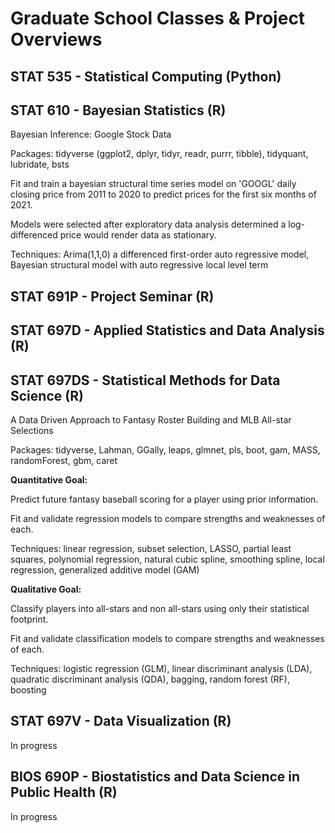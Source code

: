 # Graduate School Classes & Project Overviews

## STAT 535 - Statistical Computing (Python)

## STAT 610 - Bayesian Statistics (R)

Bayesian Inference: Google Stock Data

Packages: tidyverse (ggplot2, dplyr, tidyr, readr, purrr, tibble), tidyquant, lubridate, bsts

Fit and train a bayesian structural time series model on 'GOOGL' daily closing price from 2011 to 2020 to predict prices for the first six months of 2021.

Models were selected after exploratory data analysis determined a log-differenced price would render data as stationary.

Techniques: Arima(1,1,0) a differenced first-order auto regressive model, Bayesian structural model with auto regressive local level term

## STAT 691P - Project Seminar (R)

## STAT 697D - Applied Statistics and Data Analysis (R)

## STAT 697DS - Statistical Methods for Data Science (R)

A Data Driven Approach to Fantasy Roster Building and MLB All-star Selections

Packages: tidyverse, Lahman, GGally, leaps, glmnet, pls, boot, gam, MASS, randomForest, gbm, caret 

**Quantitative Goal:**

Predict future fantasy baseball scoring for a player using prior information.

Fit and validate regression models to compare strengths and weaknesses of each.

Techniques: linear regression, subset selection, LASSO, partial least squares, polynomial regression, natural cubic spline, smoothing spline, local regression, generalized additive model (GAM)

**Qualitative Goal:**

Classify players into all-stars and non all-stars using only their statistical footprint.

Fit and validate classification models to compare strengths and weaknesses of each.

Techniques: logistic regression (GLM), linear discriminant analysis (LDA), quadratic discriminant analysis (QDA), bagging, random forest (RF), boosting

## STAT 697V - Data Visualization (R)

In progress

## BIOS 690P - Biostatistics and Data Science in Public Health (R)

In progress
